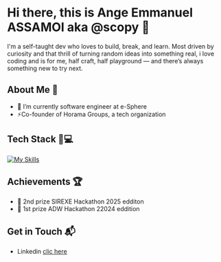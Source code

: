 # Hi there, this is Ange Emmanuel ASSAMOI aka @scopy 👋

I'm a self-taught dev who loves to build, break, and learn.
Most driven by curiosity and that thrill of turning random ideas into something real, i love coding and 
is for me, half craft, half playground — and there’s always something new to try next.

<!--
- 🔭 I’m currently working on ...
- 🌱 I’m currently learning ...
- 👯 I’m looking to collaborate on ...
- 🤔 I’m looking for help with ...
- 💬 Ask me about ...
- 📫 How to reach me: ...
- 😄 Pronouns: ...
- ⚡ Fun fact: ...
-->

## About Me 🚀
- 🔭 I’m currently software engineer at e-Sphere
- ⚡Co-founder of Horama Groups, a tech organization

## Tech Stack 🎒💻
[![My Skills](https://skillicons.dev/icons?i=cpp,qt,py,js,ts,laravel,mysql,postgres,prisma,pnpm,docker,md,regex,vercel,azure,git)](https://skillicons.dev)

## Achievements 🏆
- 🌟 2nd prize SIREXE Hackathon 2025 edditon
- 🌟 1st prize ADW Hackathon 22024 eddition

## Get in Touch 📬
- Linkedin [clic here](https://www.linkedin.com/public-profile/settings?trk=d_flagship3_profile_self_view_public_profile)
